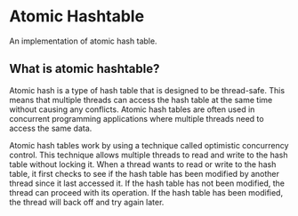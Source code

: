 # Atomic Hashtable
An implementation of atomic hash table.


## What is atomic hashtable?

Atomic hash is a type of hash table that is designed to be thread-safe. This means that multiple threads can access the hash table at the same time without causing any conflicts. Atomic hash tables are often used in concurrent programming applications where multiple threads need to access the same data.

Atomic hash tables work by using a technique called optimistic concurrency control. This technique allows multiple threads to read and write to the hash table without locking it. When a thread wants to read or write to the hash table, it first checks to see if the hash table has been modified by another thread since it last accessed it. If the hash table has not been modified, the thread can proceed with its operation. If the hash table has been modified, the thread will back off and try again later.
